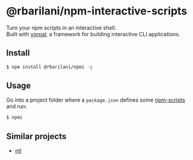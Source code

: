 @rbarilani/npm-interactive-scripts
==================================

Turn your npm scripts in an interactive shell. <br>
Built with [vorpal](https://github.com/dthree/vorpal), a framework for building interactive CLI applications.

## Install

```bash
$ npm install @rbarilani/npmi -g
```

## Usage

Go into a project folder where a `package.json` defines some [npm-scripts](https://docs.npmjs.com/misc/scripts) and run:

```bash
$ npmi
```

## Similar projects

* [ntl](https://github.com/ruyadorno/ntl)



